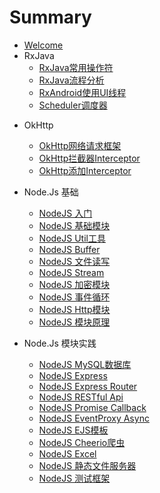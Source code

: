 # Summary

* [Welcome](README.md)
* RxJava
	* [RxJava常用操作符](Sources/RxJava/RxJava-Operator.md)
	* [RxJava流程分析](Sources/RxJava/RxJava-Flow.md)
	* [RxAndroid使用UI线程](Sources/RxJava/RxJava-RxAndroid.md)
	* [Scheduler调度器](Sources/RxJava/RxJava-Scheduler.md)

- OkHttp
  - [OkHttp网络请求框架](Sources/OkHttp/OkHttp.md)
  - [OkHttp拦截器Interceptor](Sources/OkHttp/OkHttp-Interceptor.md)
  - [OkHttp添加Interceptor](Sources/OkHttp/OkHttp-AddInterceptor.md)

- Node.Js 基础
  - [NodeJS 入门](Sources/Node.js/NodeJS-Begin.md)
  - [NodeJS 基础模块](Sources/Node.js/NodeJS-Common-Module.md)
  - [NodeJS Util工具](Sources/Node.js/NodeJS-Util.md)
  - [NodeJS Buffer](Sources/Node.js/NodeJS-Buffer.md)
  - [NodeJS 文件读写](Sources/Node.js/NodeJS-File.md)
  - [NodeJS Stream](Sources/Node.js/NodeJS-Stream.md)
  - [NodeJS 加密模块](Sources/Node.js/NodeJS-Crypto.md)
  - [NodeJS 事件循环](Sources/Node.js/NodeJS-EventLoop.md)
  - [NodeJS Http模块](Sources/Node.js/NodeJS-Http.md)
  - [NodeJS 模块原理](Sources/Node.js/NodeJS-Module-Principle.md)
- Node.Js 模块实践
  - [NodeJS MySQL数据库](Sources/Node.js/NodeJS-MySQL.md)
  - [NodeJS Express](Sources/Node.js/NodeJS-Express.md)
  - [NodeJS Express Router](Sources/Node.js/NodeJS-Express-Router.md)
  - [NodeJS RESTful Api](Sources/Node.js/NodeJS-RESTful-Api.md)
  - [NodeJS Promise Callback](Sources/Node.js/NodeJS-Promise-Callback.md)
  - [NodeJS EventProxy Async](Sources/Node.js/NodeJS-EventProxy-Async.md)
  - [NodeJS EJS模板](Sources/Node.js/NodeJS-ejs.md)
  - [NodeJS Cheerio爬虫](Sources/Node.js/NodeJS-Spider.md)
  - [NodeJS Excel](Sources/Node.js/NodeJS-Excel.md)
  - [NodeJS 静态文件服务器](Sources/Node.js/NodeJS-Static-File.md)
  - [NodeJS 测试框架](Sources/Node.js/NodeJS-Test.md)
